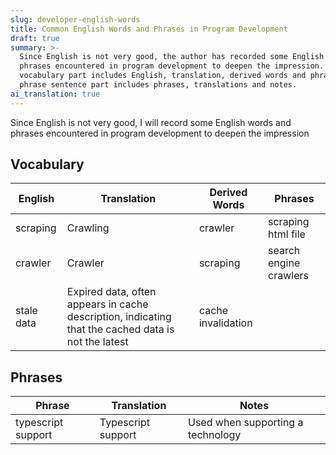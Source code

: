 ```yaml
---
slug: developer-english-words
title: Common English Words and Phrases in Program Development
draft: true
summary: >-
  Since English is not very good, the author has recorded some English words and
  phrases encountered in program development to deepen the impression. The
  vocabulary part includes English, translation, derived words and phrases. The
  phrase sentence part includes phrases, translations and notes.
ai_translation: true
---
```


Since English is not very good, I will record some English words and phrases encountered in program development to deepen the impression

<!--truncate-->

## Vocabulary

| English       | Translation                                                           | Derived Words           | Phrases                   |
| ---------- | -------------------------------------------------------------- | ------------------ | ---------------------- |
| scraping   | Crawling                                                           | crawler            | scraping html file     |
| crawler    | Crawler                                                           | scraping           | search engine crawlers |
| stale data | Expired data, often appears in cache description, indicating that the cached data is not the latest | cache invalidation |                        |

## Phrases

| Phrase               | Translation            | Notes                 |
| ------------------ | --------------- | -------------------- |
| typescript support | Typescript support | Used when supporting a technology |
